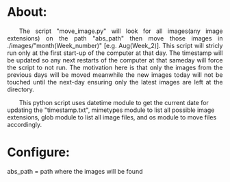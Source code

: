# About:
<p align="justify">
  &emsp;&emsp;The script "move_image.py" will look for all images(any image extensions) on the path "abs_path" then move those images in ./images/"month(Week_number)" [e.g. Aug(Week_2)].
This script will stricly run only at the first start-up of the computer at that day. The timestamp will be updated so any next restarts of the computer at that sameday will force the script to not run.  The motivation here is that only the images from the previous days will be moved meanwhile the new images today will not be touched until the next-day ensuring only the latest images are left at the directory.


&emsp;&emsp;This python script uses datetime module to get the current date for updating  the "timestamp.txt", mimetypes module to list all possible image extensions, glob module to list all image files, and os module to move files accordingly.
</p>

# Configure:  
abs_path = path where the images will be found
